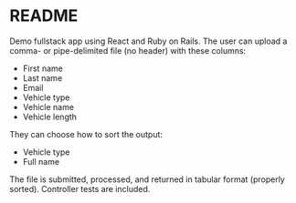 # README

Demo fullstack app using React and Ruby on Rails. The user can upload a comma- or pipe-delimited file (no header) with these columns:

* First name
* Last name
* Email
* Vehicle type
* Vehicle name
* Vehicle length 

They can choose how to sort the output:

* Vehicle type
* Full name

The file is submitted, processed, and returned in tabular format (properly sorted). Controller tests are included.
